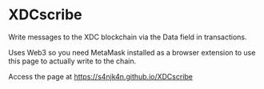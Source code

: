 # XDCscribe

Write messages to the XDC blockchain via the Data field in transactions.

Uses Web3 so you need MetaMask installed as a browser extension to use this page to actually write to the chain.

Access the page at https://s4njk4n.github.io/XDCscribe
